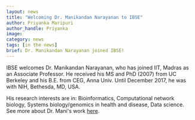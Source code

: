 ```yaml
---
layout: news
title: "Welcoming Dr. Manikandan Narayanan to IBSE"
author: Priyanka Maripuri
author_handle: Priyanka 
image: 
category: news
tags: [in the news]
brief: Dr. Manikandan Narayanan joined IBSE!
---
```


IBSE welcomes Dr. Manikandan Narayanan, who has joined IIT, Madras as an Associate Professor. He received his MS and PhD (2007) from UC Berkeley and his B.E. from CEG, Anna Univ. Until December 2017, he was with NIH, Bethesda, MD, USA. 

His research interests are in: Bioinformatics, Computational network biology, Systems biology/genomics in health and disease, Data science. See more about Dr. Mani's work [here](http://maninarayanan.com/index.html).
